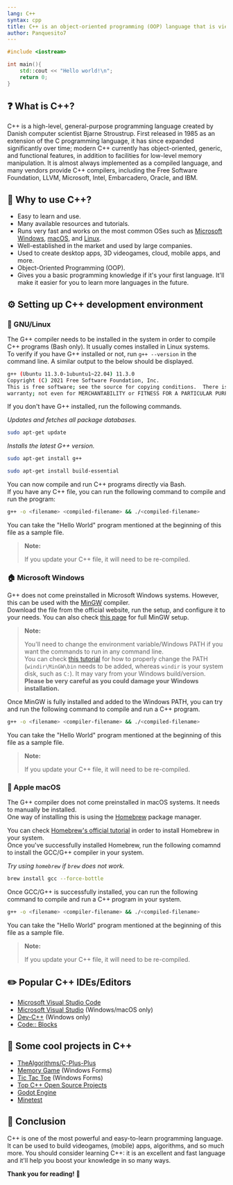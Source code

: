 ```yaml
---
lang: C++
syntax: cpp
title: C++ is an object-oriented programming (OOP) language that is viewed by many as the best language for creating large-scale applications.
author: Panquesito7
---
```


```cpp
#include <iostream>

int main(){
    std::cout << "Hello world!\n";
    return 0;
}
```

## ❓ What is C++?

C++ is a high-level, general-purpose programming language created by Danish computer scientist Bjarne Stroustrup. First released in 1985 as an extension of the C programming language, it has since expanded significantly over time; modern C++ currently has object-oriented, generic, and functional features, in addition to facilities for low-level memory manipulation. It is almost always implemented as a compiled language, and many vendors provide C++ compilers, including the Free Software Foundation, LLVM, Microsoft, Intel, Embarcadero, Oracle, and IBM.

## 🤔 Why to use C++?

- Easy to learn and use.
- Many available resources and tutorials.
- Runs very fast and works on the most common OSes such as [Microsoft Windows](https://en.wikipedia.org/wiki/Microsoft_Windows), [macOS](https://en.wikipedia.org/wiki/MacOS), and [Linux](https://en.wikipedia.org/wiki/GNU/Linux).
- Well-established in the market and used by large companies.
- Used to create desktop apps, 3D videogames, cloud, mobile apps, and more.
- Object-Oriented Programming (OOP).
- Gives you a basic programming knowledge if it's your first language. It'll make it easier for you to learn more languages in the future.

## ⚙️ Setting up C++ development environment

### 🐧 GNU/Linux

The G++ compiler needs to be installed in the system in order to compile C++ programs (Bash only). It usually comes installed in Linux systems.\
To verify if you have G++ installed or not, run `g++ --version` in the command line. A similar output to the below should be displayed.

```bash
g++ (Ubuntu 11.3.0-1ubuntu1~22.04) 11.3.0
Copyright (C) 2021 Free Software Foundation, Inc.
This is free software; see the source for copying conditions.  There is NO
warranty; not even for MERCHANTABILITY or FITNESS FOR A PARTICULAR PURPOSE.
```

If you don't have G++ installed, run the following commands.

_Updates and fetches all package databases._

```bash
sudo apt-get update
```

_Installs the latest G++ version._

```bash
sudo apt-get install g++
```

```bash
sudo apt-get install build-essential
```

You can now compile and run C++ programs directly via Bash.\
If you have any C++ file, you can run the following command to compile and run the program:

```bash
g++ -o <filename> <compiled-filename> && ./<compiled-filename>
```

You can take the "Hello World" program mentioned at the beginning of this file as a sample file.

> **Note:**
>
> If you update your C++ file, it will need to be re-compiled.

### 🏠 Microsoft Windows

G++ does not come preinstalled in Microsoft Windows systems. However, this can be used with the [MinGW](https://osdn.net/projects/mingw/) compiler.\
Download the file from the official website, run the setup, and configure it to your needs. You can also check [this page](https://www.geeksforgeeks.org/installing-mingw-tools-for-c-c-and-changing-environment-variable/) for full MinGW setup.

> **Note:**
>
> You'll need to change the environment variable/Windows PATH if you want the commands to run in any command line.\
> You can check [this tutorial](https://docs.oracle.com/en/database/oracle/machine-learning/oml4r/1.5.1/oread/creating-and-modifying-environment-variables-on-windows.html) for how to properly change the PATH (`windir\MinGW\bin` needs to be added, whereas `windir` is your system disk, such as `C:`). It may vary from your Windows build/version. **Please be very careful as you could damage your Windows installation.**

Once MinGW is fully installed and added to the Windows PATH, you can try and run the following command to compile and run a C++ program.

```bash
g++ -o <filename> <compiler-filename> && ./<compiled-filename>
```

You can take the "Hello World" program mentioned at the beginning of this file as a sample file.

> **Note:**
>
> If you update your C++ file, it will need to be re-compiled.

### 🍎 Apple macOS

The G++ compiler does not come preinstalled in macOS systems. It needs to manually be installed.\
One way of installing this is using the [Homebrew](https://brew.sh/index) package manager.

You can check [Homebrew's official tutorial](https://docs.brew.sh/Installation) in order to install Homebrew in your system.\
Once you've successfully installed Homebrew, run the following comamnd to install the GCC/G++ compiler in your system.

_Try using `homebrew` if `brew` does not work._

```bash
brew install gcc --force-bottle
```

Once GCC/G++ is successfully installed, you can run the following command to compile and run a C++ program in your system.

```bash
g++ -o <filename> <compiler-filename> && ./<compiled-filename>
```

You can take the "Hello World" program mentioned at the beginning of this file as a sample file.

> **Note:**
>
> If you update your C++ file, it will need to be re-compiled.

## ✏️ Popular C++ IDEs/Editors

- [Microsoft Visual Studio Code](https://code.visualstudio.com/)
- [Microsoft Visual Studio](https://visualstudio.microsoft.com/) (Windows/macOS only)
- [Dev-C++](https://www.bloodshed.net/) (Windows only)
- [Code:: Blocks](https://www.codeblocks.org/)

## 🚀 Some cool projects in C++

- [TheAlgorithms/C-Plus-Plus](https://github.com/TheAlgorithms/C-Plus-Plus)
- [Memory Game](https://github.com/Panquesito7/memory-game) (Windows Forms)
- [Tic Tac Toe](https://github.com/Panquesito7/tic-tac-toe) (Windows Forms)
- [Top C++ Open Source Projects](https://github.com/trending/cpp)
- [Godot Engine](https://github.com/godotengine/godot)
- [Minetest](https://github.com/minetest/minetest)

## 🤗 Conclusion

C++ is one of the most powerful and easy-to-learn programming language. It can be used to build videogames, (mobile) apps, algorithms, and so much more. You should consider learning C++: it is an excellent and fast language and it'll help you boost your knowledge in so many ways.

**Thank you for reading!** 🎉
